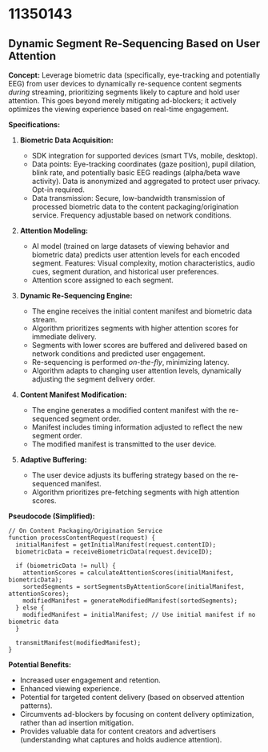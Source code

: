 # 11350143

## Dynamic Segment Re-Sequencing Based on User Attention

**Concept:** Leverage biometric data (specifically, eye-tracking and potentially EEG) from user devices to dynamically re-sequence content segments *during* streaming, prioritizing segments likely to capture and hold user attention. This goes beyond merely mitigating ad-blockers; it actively optimizes the viewing experience based on real-time engagement.

**Specifications:**

1.  **Biometric Data Acquisition:**
    *   SDK integration for supported devices (smart TVs, mobile, desktop).
    *   Data points: Eye-tracking coordinates (gaze position), pupil dilation, blink rate, and potentially basic EEG readings (alpha/beta wave activity).  Data is anonymized and aggregated to protect user privacy. Opt-in required.
    *   Data transmission: Secure, low-bandwidth transmission of processed biometric data to the content packaging/origination service.  Frequency adjustable based on network conditions.

2.  **Attention Modeling:**
    *   AI model (trained on large datasets of viewing behavior and biometric data) predicts user attention levels for each encoded segment.  Features: Visual complexity, motion characteristics, audio cues, segment duration, and historical user preferences.
    *   Attention score assigned to each segment.

3.  **Dynamic Re-Sequencing Engine:**
    *   The engine receives the initial content manifest and biometric data stream.
    *   Algorithm prioritizes segments with higher attention scores for immediate delivery.
    *   Segments with lower scores are buffered and delivered based on network conditions and predicted user engagement.
    *   Re-sequencing is performed *on-the-fly*, minimizing latency.
    *   Algorithm adapts to changing user attention levels, dynamically adjusting the segment delivery order.

4.  **Content Manifest Modification:**
    *   The engine generates a modified content manifest with the re-sequenced segment order.
    *   Manifest includes timing information adjusted to reflect the new segment order.
    *   The modified manifest is transmitted to the user device.

5.  **Adaptive Buffering:**
    *   The user device adjusts its buffering strategy based on the re-sequenced manifest.
    *   Algorithm prioritizes pre-fetching segments with high attention scores.

**Pseudocode (Simplified):**

```
// On Content Packaging/Origination Service
function processContentRequest(request) {
  initialManifest = getInitialManifest(request.contentID);
  biometricData = receiveBiometricData(request.deviceID);

  if (biometricData != null) {
    attentionScores = calculateAttentionScores(initialManifest, biometricData);
    sortedSegments = sortSegmentsByAttentionScore(initialManifest, attentionScores);
    modifiedManifest = generateModifiedManifest(sortedSegments);
  } else {
    modifiedManifest = initialManifest; // Use initial manifest if no biometric data
  }

  transmitManifest(modifiedManifest);
}
```

**Potential Benefits:**

*   Increased user engagement and retention.
*   Enhanced viewing experience.
*   Potential for targeted content delivery (based on observed attention patterns).
*   Circumvents ad-blockers by focusing on content delivery optimization, rather than ad insertion mitigation.
*   Provides valuable data for content creators and advertisers (understanding what captures and holds audience attention).